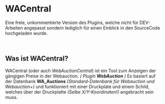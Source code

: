WACentral
=========
Eine freie, unkommentierte Version des Plugins, welche nicht für DEV-Arbeiten angepasst sondern lediglich für einen Einblick in den SourceCode hochgeladen wurde.

<br>

Was ist WACentral?
------------------
WACentral (oder auch *WebAuctionCentral*) ist ein Tool zum Anzeigen der gängigen Preise in der Webauction. *(* *Plugin* ***WebAuction*** *)*
Es basiert auf der Datenbank **WA_Auctions** *(Standard-Datenbank für Webauction und Webauction+)* und funktioniert mit einer Druckplate und einem Schild, welches über der Druckplatte *(Selbe X/Y-Koordinaten!)* angebracht sein muss.